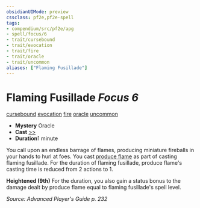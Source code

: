 ```yaml
---
obsidianUIMode: preview
cssclass: pf2e,pf2e-spell
tags:
- compendium/src/pf2e/apg
- spell/focus/6
- trait/cursebound
- trait/evocation
- trait/fire
- trait/oracle
- trait/uncommon
aliases: ["Flaming Fusillade"]
---
```

# Flaming Fusillade *Focus 6*   
[cursebound](../../rules/traits/cursebound-apg.md)  [evocation](../../rules/traits/evocation.md)  [fire](../../rules/traits/fire.md)  [oracle](../../rules/traits/oracle-apg.md)  [uncommon](../../rules/traits/uncommon.md)  

- **Mystery** Oracle
- **Cast** [>>](../../rules/core-rulebook/chapter-9-playing-the-game.md#Actions "Two-Action") 
- **Duration**1 minute

You call upon an endless barrage of flames, producing miniature fireballs in your hands to hurl at foes. You cast [produce flame](produce-flame.md) as part of casting flaming fusillade. For the duration of flaming fusillade, produce flame's casting time is reduced from 2 actions to 1.

**Heightened (9th)** For the duration, you also gain a status bonus to the damage dealt by produce flame equal to flaming fusillade's spell level.

*Source: Advanced Player's Guide p. 232*